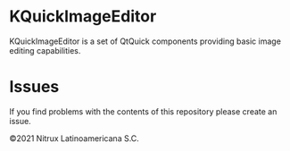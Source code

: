 # KQuickImageEditor

KQuickImageEditor is a set of QtQuick components providing basic image editing capabilities.

# Issues
If you find problems with the contents of this repository please create an issue.

©2021 Nitrux Latinoamericana S.C.

